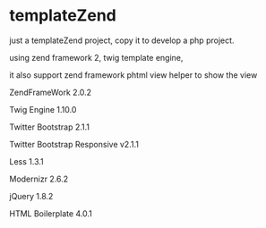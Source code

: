 templateZend
============

just a templateZend project, copy it to develop a php project.


using zend framework 2, twig template engine,

it also support zend framework phtml view helper to show the view


ZendFrameWork 2.0.2

Twig Engine 1.10.0

Twitter Bootstrap 2.1.1

Twitter Bootstrap Responsive v2.1.1

Less 1.3.1

Modernizr 2.6.2

jQuery 1.8.2

HTML Boilerplate 4.0.1